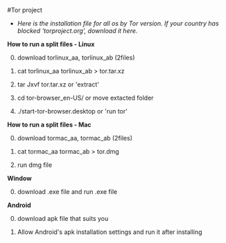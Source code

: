 #Tor project

- *Here is the installation file for all os by Tor version. If your country has blocked 'torproject.org', download it here.*

**How to run a split files - Linux**

0. download torlinux_aa, torlinux_ab (2files)

1. cat torlinux_aa torlinux_ab > tor.tar.xz

2. tar Jxvf tor.tar.xz or 'extract'

3. cd tor-browser_en-US/ or move extacted folder

4. ./start-tor-browser.desktop or 'run tor'


**How to run a split files - Mac**

0. download tormac_aa, tormac_ab (2files)

1. cat tormac_aa tormac_ab > tor.dmg

2. run dmg file

**Window**

0. download .exe file and run .exe file

**Android**

0. download apk file that suits you

1. Allow Android's apk installation settings and run it after installing